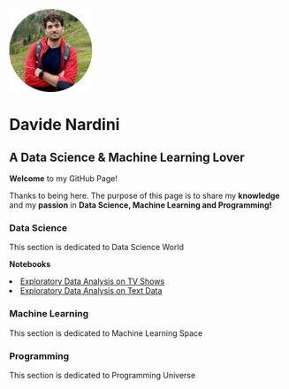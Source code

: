 <img src="https://github.com/dnardini16/aDataSciencePortfolio/blob/main/avatar.png" width="150" height="150">
<h1> Davide Nardini </h1>
<h2> A Data Science & Machine Learning Lover </h2>
<p> <strong>Welcome</strong> to my GitHub Page! </p>
<p> Thanks to being here. The purpose of this page is to share my <strong>knowledge</strong> and my <strong>passion</strong> in <strong>Data Science, Machine Learning and Programming!</strong> </p>
<h3> Data Science </h3>
<p> This section is dedicated to Data Science World </p>
<p> <strong>Notebooks</strong> </p>
<li><a href="https://github.com/dnardini16/aDataSciencePortfolio/blob/main/Data%20Science/Eda%20on%20TV%20Shows/Exploratory_Data_Analysis_on_TV_Shows.ipynb">Exploratory Data Analysis on TV Shows</a></li>
<li><a href="https://github.com/dnardini16/aDataSciencePortfolio/blob/main/Data%20Science/Eda%20on%20Text%20Data/Exploratory_Data_Analysis_on_Text_Data.ipynb">Exploratory Data Analysis on Text Data</a></li>
<h3> Machine Learning </h3>
<p> This section is dedicated to Machine Learning Space </p>
<h3> Programming </h3>
<p> This section is dedicated to Programming Universe </p>
